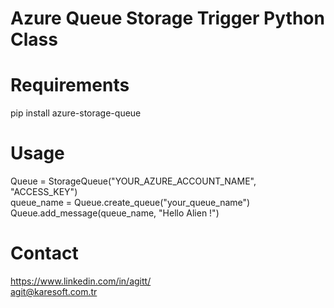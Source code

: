 # Azure Queue Storage Trigger Python Class

# Requirements
pip install azure-storage-queue

# Usage
Queue = StorageQueue("YOUR_AZURE_ACCOUNT_NAME", "ACCESS_KEY")   
queue_name = Queue.create_queue("your_queue_name")    
Queue.add_message(queue_name, "Hello Alien !")    

# Contact
https://www.linkedin.com/in/agitt/    
agit@karesoft.com.tr
